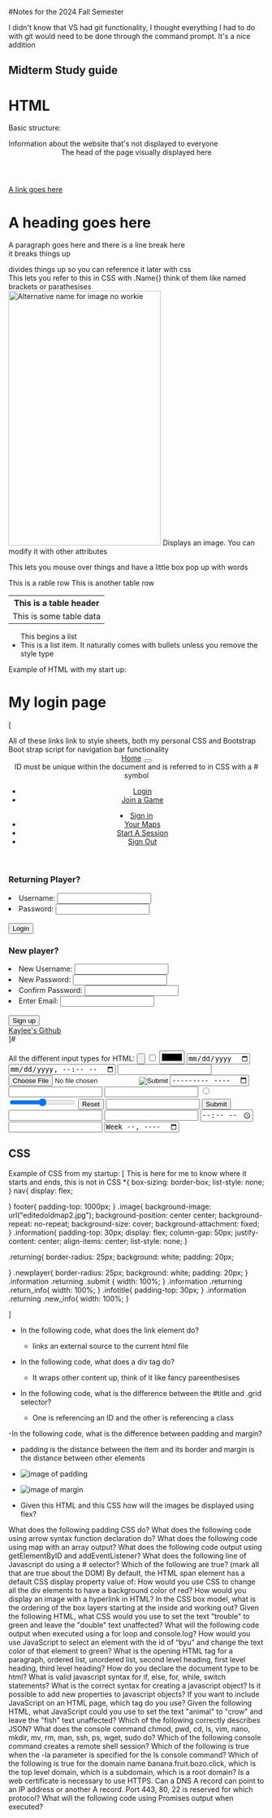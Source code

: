 #Notes for the 2024 Fall Semester

I didn't know that VS had git functionality, I thought everything I had to do with git would need to be done through the command prompt. It's a nice addition

## Midterm Study guide

# HTML

Basic structure:

<!DOCTYPE HTML>
<html lang = "en">
  <head> Information about the website that's not displayed to everyone </head>
  <body>
    <header> The head of the page visually displayed here </header>
    <a href> A link goes here </a>
    <h1> A heading goes here </h1>
    <p> A paragraph goes here and there is a line break here <br> it breaks things up </p>
    <div> divides things up so you can reference it later with css </div>
    <div class = "Name" > This lets you refer to this in CSS with .Name{} think of them like named brackets or parathesises</div>
    <img src = "#" height = "500" width = "300" alt = "Alternative name for image no workie" > Displays an image. You can modify it with other attributes
    <p title = "Title"> This lets you mouse over things and have a little box pop up with words </p>
    <table class = "This defines a table">
      <tr> This is a rable row</tr>
        <th> This is a table header </th>
      <tr> This is another table row</tr>
        <td> This is some table data </td>
    </table>
    <ul> This begins a list
    <li> This is a list item. It naturally comes with bullets unless you remove the style type </li>
    </ul>
  </body>
  <footer></footer>
</html>

Example of HTML with my start up:

# My login page 

[<!DOCTYPE html>
<html lang="en" xmlns="http://www.w3.org/1999/html">
<head>
    <meta charset="UTF-8">
    <title>Login</title>
    <link href="LoginCSS.css" rel="stylesheet"> All of these links link to style sheets, both my personal CSS and Bootstrap
    <link href="https://cdn.jsdelivr.net/npm/bootstrap@5.3.3/dist/css/bootstrap.min.css" rel="stylesheet">
    <link href="https://getbootstrap.com/docs/5.3/assets/css/docs.css" rel="stylesheet">
    <script src="https://cdn.jsdelivr.net/npm/bootstrap@5.3.3/dist/js/bootstrap.bundle.min.js"></script> Boot strap script for navigation bar functionality
</head>


<body>
<header>
    <nav class="navbar navbar-expand-lg bg-body-tertiary">
        <div class="container-fluid">
            <a class="navbar-brand link-dark" href="index.html">Home</a>
            <button class="navbar-toggler" type="button" data-bs-toggle="collapse" data-bs-target="#navbarNav" aria-controls="navbarNav" aria-expanded="false" aria-label="Toggle navigation">
                <span class="navbar-toggler-icon"></span>
            </button>
            <div class="collapse navbar-collapse" id="navbarNav"> ID must be unique within the document and is referred to in CSS with a # symbol
                <ul class="navbar-nav">
                    <li class="nav-item">
                        <a class="nav-link link-dark" aria-current="page" href="login.html">Login</a>
                    </li>
                    <li class="nav-item">
                        <a class="nav-link link-dark" href="game.html">Join a Game</a>
                    </li>
                </ul>
            </div>
        </div>
        <li class="nav-item dropstart">
            <a class="nav-link dropdown-toggle link-dark" href="#" role="button" data-bs-toggle="dropdown" aria-expanded="false">
                Sign in
                <!--Display username if signed in -->
            </a>
            <ul class="dropdown-menu">
                <li><a class="nav-item dropdown-item link-dark" href="maps.html">Your Maps</a></li>
                <li><a class="dropdown-item link-dark" href="session.html">Start A Session</a></li>
                <li><a class="dropdown-item link-dark" href="index.html">Sign Out</a></li>
            </ul>
        </li>
    </nav>
</header>

<div class="image">
<div class = "information">
    <div class = "returning">
        <h3 class = "infotitle"> Returning Player?</h3>
        <li>
        <label for="username"> Username: </label>
        <input class = "return_info" type="text" id="username" name="username" required pattern="[A-z]{5,24}"/>
            <!--Verify username presence in database. If present, verify against password. If not, wrong username or password error-->
        </li>
        <li>
            <label for="password"> Password: </label>
            <input class = "return_info" type="password" id="password" name="password" required pattern="(?=.*\d)(?=.*[a-z])(?=.*[A-Z]).{8,24}">
            <!--verify password against username. If mismatched, display wrong username or password error -->
        </li>
<br>
        <input class = "submit" type="submit" value="Login">
<br>
    <h3 class = "infotitle"> New player? </h3>
    <li>
        <label for="newusername"> New Username: </label>
        <input class = "new_info" type="text" id="newusername" name="newusername" required pattern="[A-z]{5,24}">
        <!-- Save Username in Database-->
    </li>
    <li>
        <label for="newpassword"> New Password:</label>
        <input class = "new_info" type="password" id="newpassword" name="newpassword" required pattern="(?=.*\d)(?=.*[a-z])(?=.*[A-Z]).{8,24}">
    </li>
    <li>
        <!-- Make sure passwords match before making it User Password and saving to database-->
        <label> Confirm Password:</label>
        <input class = "new_info" type="password" id="confirmpassword" required>
    </li>
    <li>
        <label for="useremail"> Enter Email:</label>
        <input class = "new_info" type="email" id="useremail" name="useremail" required pattern="[A-z0-9]{1,}@[A-z0-9]{1,}[.][A-z]{3}">
        <!-- save user email in database. Used for account recovery and information -->
    </li>
    <br>
    <input class = "submit" type="submit" value = "Sign up">
</div>
</div>

</body>
<footer>
    <a href="https://github.com/Teddy-Dragon/startup"> Kaylee's Github </a>

</footer>
</div>
</html>
]#

All the different input types for HTML:
<input type="button">
<input type="checkbox">
<input type="color">
<input type="date">
<input type="datetime-local">
<input type="email">
<input type="file">
<input type="hidden">
<input type="image">
<input type="month">
<input type="number">
<input type="password">
<input type="radio">
<input type="range">
<input type="reset">
<input type="search">
<input type="submit">
<input type="tel">
<input type="text">
<input type="time">
<input type="url">
<input type="week">


## CSS

Example of CSS from my startup:
[ This is here for me to know where it starts and ends, this is not in CSS
*{
    box-sizing: border-box;
    list-style: none;
}
nav{
    display: flex;

}
footer{
    padding-top: 1000px;
}
.image{
    background-image: url("editedoldmap2.jpg");
    background-position: center center;
    background-repeat: no-repeat;
    background-size: cover;
    background-attachment: fixed;
}
.information{
    padding-top: 30px;
    display: flex;
    column-gap: 50px;
    justify-content: center;
    align-items: center;
    list-style: none;
}

.returning{
    border-radius: 25px;
    background: white;
    padding: 20px;

}
.newplayer{
    border-radius: 25px;
    background: white;
    padding: 20px;
}
.information .returning .submit {
    width: 100%;
}
.information .returning .return_info{
    width: 100%;
}
.infotitle{
    padding-top: 30px;
}
.information .returning .new_info{
    width: 100%;
}

]




- In the following code, what does the link element do?
  - links an external source to the current html file
    
- In the following code,  what does a div tag do?
  - It wraps other content up, think of it like fancy pareenthesises

- In the following code, what is the difference between the #title and .grid selector? 
  - One is referencing an ID and the other is referencing a class
    
-In the following code, what is the difference between padding and margin? 
  - padding is the distance between the item and its border and margin is the distance between other elements
  - ![image of padding](https://static-kb.siteground.com/wp-content/uploads/sites/2/2023/10/what-is-padding.jpg)
  - ![image of margin](https://static-kb.siteground.com/wp-content/uploads/sites/2/2023/10/what-is-margin.jpg)
    

- Given this HTML and this CSS how will the images be displayed using flex?


What does the following padding CSS do?
What does the following code using arrow syntax function declaration do?
What does the following code using map with an array output?
What does the following code output using getElementByID and addEventListener?
What does the following line of Javascript do using a # selector?
Which of the following are true? (mark all that are true about the DOM)
By default, the HTML span element has a default CSS display property value of: 
How would you use CSS to change all the div elements to have a background color of red?
How would you display an image with a hyperlink in HTML?
In the CSS box model, what is the ordering of the box layers starting at the inside and working out?
Given the following HTML, what CSS would you use to set the text "trouble" to green and leave the "double" text unaffected?
What will the following code output when executed using a for loop and console.log?
How would you use JavaScript to select an element with the id of “byu” and change the text color of that element to green?
What is the opening HTML tag for a paragraph, ordered list, unordered list, second level heading, first level heading, third level heading?
How do you declare the document type to be html?
What is valid javascript syntax for if, else, for, while, switch statements?
What is the correct syntax for creating a javascript object?
Is it possible to add new properties to javascript objects?
If you want to include JavaScript on an HTML page, which tag do you use?
Given the following HTML, what JavaScript could you use to set the text "animal" to "crow" and leave the "fish" text unaffected?
Which of the following correctly describes JSON?
What does the console command chmod, pwd, cd, ls, vim, nano, mkdir, mv, rm, man, ssh, ps, wget, sudo  do?
Which of the following console command creates a remote shell session?
Which of the following is true when the -la parameter is specified for the ls console command?
Which of the following is true for the domain name banana.fruit.bozo.click, which is the top level domain, which is a subdomain, which is a root domain?
Is a web certificate is necessary to use HTTPS.
Can a DNS A record can point to an IP address or another A record.
Port 443, 80, 22 is reserved for which protocol?
What will the following code using Promises output when executed?
